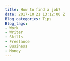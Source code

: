 ```yaml
---
title: How to find a job?
date: 2017-10-21 13:12:00 Z
Blog_categories: Tips
Blog_tags:
- Work
- Writer
- Skills
- Freelance
- Business
- Money
---
```


